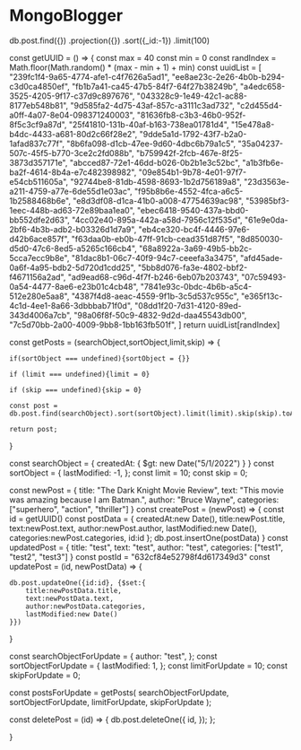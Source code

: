# MongoBlogger

 db.post.find({})
  .projection({})
  .sort({_id:-1})
  .limit(100)

const getUUID = () => {
    const max = 40
    const min = 0
    const randIndex = Math.floor(Math.random() * (max - min + 1) + min)
    const uuidList = [
        "239fc1f4-9a65-4774-afe1-c4f7626a5ad1",
        "ee8ae23c-2e26-4b0b-b294-c3d0ca4850ef",
        "fb1b7a41-ca45-47b5-84f7-64f27b38249b",
        "a4edc658-3525-4205-9f17-c37d9c897676",
        "043328c9-1e49-42c1-ac88-8177eb548b81",
        "9d585fa2-4d75-43af-857c-a3111c3ad732",
        "c2d455d4-a0ff-4a07-8e04-098371240003",
        "81636fb8-c3b3-46b0-952f-8f5c3cf9a87d",
        "25f41810-131b-40af-b163-738ea01781d4",
        "15e478a8-b4dc-4433-a681-80d2c66f28e2",
        "9dde5a1d-1792-43f7-b2a0-1afad837c77f",
        "8b6fa098-d1cb-47ee-9d60-4dbc6b79a1c5",
        "35a04237-507c-45f5-b770-3ce2c2fd088b",
        "b759942f-2fcb-467e-8f25-3873d357171e",
        "abcced87-72e1-46dd-b026-0b2b1e3c52bc",
        "a1b3fb6e-ba2f-4614-8b4a-e7c482398982",
        "09e854b1-9b78-4e01-97f7-e54cb511605a",
        "92744be8-81db-4598-8693-1b2d756189a8",
        "23d3563e-a211-4759-a77e-6de55d1e03ac",
        "f95b8b6e-4552-4fca-a6c5-1b2588468b6e",
        "e8d3df08-d1ca-41b0-a008-47754639ac98",
        "53985bf3-1eec-448b-ad63-72e89baa1ea0",
        "ebec6418-9540-437a-bbd0-bb552dfe2d63",
        "4cc02e40-895a-442a-a58d-7956c12f535d",
        "61e9e0da-2bf6-4b3b-adb2-b03326d1d7a9",
        "eb4ce320-bc4f-4446-97e6-d42b6ace857f",
        "f63daa0b-eb0b-47ff-91cb-cead351d87f5",
        "8d850030-d5d0-47c6-8ed5-a5265c166cb4",
        "68a8922a-3a69-49b5-bb2c-5cca7ecc9b8e",
        "81dac8b1-06c7-40f9-94c7-ceeefa3a3475",
        "afd45ade-0a6f-4a95-bdb2-5d720d1cdd25",
        "5bb8d076-fa3e-4802-bbf2-f4671156a2ad",
        "ad9ead68-c96d-4f7f-b246-6eb07b203743",
        "07c59493-0a54-4477-8ae6-e23b01c4cb48",
        "7841e93c-0bdc-4b6b-a5c4-512e280e5aa8",
        "4387f4d8-aeac-4559-9f1b-3c5d537c955c",
        "e365f13c-4c1d-4ee1-8a66-3dbbbab71f0d",
        "08dd1f20-7d31-4120-89ed-343d4006a7cb",
        "98a06f8f-50c9-4832-9d2d-daa45543db00",
        "7c5d70bb-2a00-4009-9bb8-1bb163fb501f",
    ]
    return uuidList[randIndex]

const getPosts = (searchObject,sortObject,limit,skip) => {
    
    if(sortObject === undefined){sortObject = {}}
    
    if (limit === undefined){limit = 0}
    
    if (skip === undefined){skip = 0}
    
    const post = db.post.find(searchObject).sort(sortObject).limit(limit).skip(skip).toArray()
    
    return post;
}


 const searchObject = {
    createdAt: {
        $gt: new Date("5/1/2022")
    }
}
const sortObject = {
  lastModified: -1,
};
const limit = 10;
const skip = 0;




const newPost = {
    title: "The Dark Knight Movie Review",
    text: "This movie was amazing because I am Batman.",
    author: "Bruce Wayne",
    categories: ["superhero", "action", "thriller"]
}
const createPost = (newPost) => {
    const id = getUUID()
    const postData = {
       createdAt:new Date(),
       title:newPost.title,
       text:newPost.text,
       author:newPost.author,
       lastModified:new Date(),
       categories:newPost.categories,
       id:id
    };
    db.post.insertOne(postData)
}
const updatedPost = {
    title: "test",
    text: "test",
    author: "test",
    categories: ["test1", "test2", "test3"]
}
const postId = "632cf84e52798f4d617349d3"
const updatePost = (id, newPostData) => {
   
   
   
    db.post.updateOne({id:id}, {$set:{
        title:newPostData.title,
        text:newPostData.text,
        author:newPostData.categories,
        lastModified:new Date()
    }}) 
}

const searchObjectForUpdate = {
  author: "test",
};
const sortObjectForUpdate = {
  lastModified: 1,
};
const limitForUpdate = 10;
const skipForUpdate = 0;


const postsForUpdate = getPosts(
  searchObjectForUpdate,
  sortObjectForUpdate,
  limitForUpdate,
  skipForUpdate
);



const deletePost = (id) => {
     db.post.deleteOne({
    id,
  });
};

    
    
    
    
}
